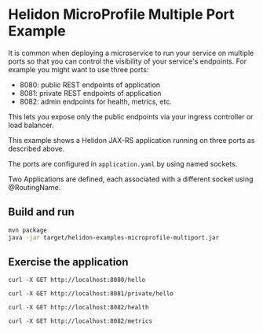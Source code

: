 # Helidon MicroProfile Multiple Port Example

It is common when deploying a microservice to run your service on
multiple ports so that you can control the visibility of your
service's endpoints. For example you might want to use three ports:

- 8080: public REST endpoints of application
- 8081: private REST endpoints of application
- 8082: admin endpoints for health, metrics, etc.

This lets you expose only the public endpoints via your 
ingress controller or load balancer.

This example shows a Helidon JAX-RS application running on three ports
as described above.

The ports are configured in `application.yaml` by using named sockets.

Two Applications are defined, each associated with a different socket
using @RoutingName.

## Build and run

```bash
mvn package
java -jar target/helidon-examples-microprofile-multiport.jar
```

## Exercise the application

```
curl -X GET http://localhost:8080/hello

curl -X GET http://localhost:8081/private/hello

curl -X GET http://localhost:8082/health

curl -X GET http://localhost:8082/metrics
```
